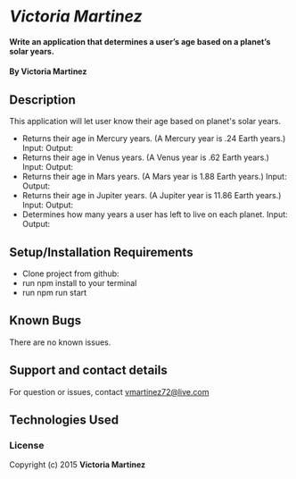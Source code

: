 # _Victoria Martinez_

#### Write an application that determines a user’s age based on a planet’s solar years.

#### By **Victoria Martinez**

## Description

This application will let user know their age based on planet's solar years.

* Returns their age in Mercury years. (A Mercury year is .24 Earth years.)
  Input:
  Output:
* Returns their age in Venus years. (A Venus year is .62 Earth years.)
  Input:
  Output:
* Returns their age in Mars years. (A Mars year is 1.88 Earth years.)
  Input:
  Output:
* Returns their age in Jupiter years. (A Jupiter year is 11.86 Earth years.)
  Input:
  Output:
* Determines how many years a user has left to live on each planet.
  Input:
  Output:

## Setup/Installation Requirements

* Clone project from github:
* run npm install to your terminal
* run npm run start


## Known Bugs

There are no known issues.

## Support and contact details

For question or issues, contact vmartinez72@live.com

## Technologies Used


### License

Copyright (c) 2015 **Victoria Martinez**
